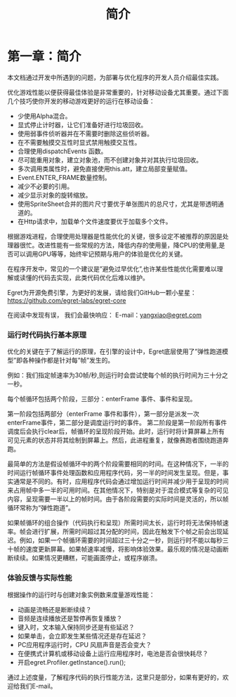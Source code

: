 ﻿---
layout: post
title:  "简介" 
permalink:  post/manual/optimizing/performance1.html
type: manual
element: optimizing
version: Egret引擎 v1.6.1
---
       
# 第一章：简介

本文档通过开发中所遇到的问题，为部署与优化程序的开发人员介绍最佳实践。

优化游戏性能以便获得最佳体验是非常重要的，针对移动设备尤其重要。通过下面几个技巧使你开发的移动游戏更好的运行在移动设备：
        
* 少使用Alpha混合。
* 显式停止计时器，让它们准备好进行垃圾回收。
* 使用弱事件侦听器并在不需要时删除这些侦听器。
* 在不需要触摸交互性时显式禁用触摸交互性。
* 合理使用dispatchEvents 函数。
* 尽可能重用对象，建立对象池，而不创建对象并对其执行垃圾回收。
* 多次调用类属性时，避免直接使用this.att，建立局部变量赋值。
* Event.ENTER_FRAME数量控制。
* 减少不必要的引用。 
* 减少显示对象的旋转缩放。
* 使用SpriteSheet合并的图片尺寸要优于单张图片的总尺寸，尤其是带透明通道的。
* 在Http请求中，加载单个文件速度要优于加载多个文件。

根据游戏进程，合理使用处理器是性能优化的关键，很多设定不被推荐的原因是处理器很忙。改进性能有一些常规的方法，降低内存的使用量，降CPU的使用量,是否可以调用GPU等等，始终牢记预期与用户的体验是优化的关键。

在程序开发中，常见的一个建议是”避免过早优化”,也许某些性能优化需要难以理解或读懂的代码去实现，此类代码优化后难以维护。

Egret为开源免费引擎，为更好的发展，请给我们GitHub一颗小星星：
https://github.com/egret-labs/egret-core

在阅读中发现有误， 我们会最快响应：
E-mail：yangxiao@egret.com

  

### 运行时代码执行基本原理

优化的关键在于了解运行的原理，在引擎的设计中，Egret底层使用了”弹性跑道模型”即各种操作都是针对每”帧”发生的。

例如：我们指定帧速率为30帧/秒,则运行时会尝试使每个帧的执行时间为三十分之一秒。

每个帧循环包括两个阶段，三部分：enterFrame 事件、事件和呈现。

第一阶段包括两部分（enterFrame 事件和事件），第一部分是派发一次enterFrame事件，第二部分是调度运行时的事件。
第二阶段是第一阶段所有事件调度后会执行clear后，帧循环的呈现阶段开始。此时，运行时将计算屏幕上所有可见元素的状态并将其绘制到屏幕上。然后，此进程重复，就像赛跑者围绕跑道奔跑。

最简单的方法是假设帧循环中的两个阶段需要相同的时间。在这种情况下，一半的时间运行帧循环事件处理函数和应用程序代码，另一半的时间发生呈现。但是，事实通常是不同的。有时，应用程序代码会通过增加运行时间并减少用于呈现的时间来占用帧中多一半的可用时间。在其他情况下，特别是对于混合模式等复杂的可见内容，呈现需要一半以上的帧时间。由于各阶段需要的实际时间是灵活的，所以帧循环常称为“弹性跑道”。

如果帧循环的组合操作（代码执行和呈现）所需时间太长，运行时将无法保持帧速率。帧会进行扩展，所需时间超过其分配的时间，因此在触发下个帧之前会出现延迟。例如，如果一个帧循环需要的时间超过三十分之一秒，则运行时不能以每秒三十帧的速度更新屏幕。如果帧速率减慢，将影响体验效果。最乐观的情况是动画断断续续。如果情况更糟糕，可能画面停止，或程序崩溃。



### 体验反馈与实际性能

根据操作的运行时与创建对象实例数来度量游戏性能：

* 动画是流畅还是断断续续？
* 音频是连续播放还是暂停再恢复播放？
* 键入时，文本输入保持同步还是有些延迟？
* 如果单击，会立即发生某些情况还是存在延迟？
* PC应用程序运行时，CPU 风扇声音是否会变大？
* 在便携式计算机或移动设备上运行应用程序时，电池是否会很快耗尽？
* 开启egret.Profiler.getInstance().run();

通过上述度量，了解程序代码的执行性能方法，这里只是部分，如果有更好的，欢迎给我们E-mail。

